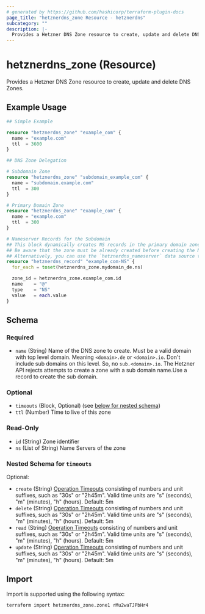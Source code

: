 ```yaml
---
# generated by https://github.com/hashicorp/terraform-plugin-docs
page_title: "hetznerdns_zone Resource - hetznerdns"
subcategory: ""
description: |-
  Provides a Hetzner DNS Zone resource to create, update and delete DNS Zones.
---
```


# hetznerdns_zone (Resource)

Provides a Hetzner DNS Zone resource to create, update and delete DNS Zones.

## Example Usage

```terraform
## Simple Example

resource "hetznerdns_zone" "example_com" {
  name = "example.com"
  ttl  = 3600
}

## DNS Zone Delegation

# Subdomain Zone
resource "hetznerdns_zone" "subdomain_example_com" {
  name = "subdomain.example.com"
  ttl  = 300
}

# Primary Domain Zone
resource "hetznerdns_zone" "example_com" {
  name = "example.com"
  ttl  = 300
}

# Nameserver Records for the Subdomain
## This block dynamically creates NS records in the primary domain zone to delegate authority to the subdomain.
## Be aware that the zone must be already created before creating the NS records, otherwise the creation will fail.
## Alternatively, you can use the `hetznerdns_nameserver` data source to get the nameservers and create the NS records.
resource "hetznerdns_record" "example_com-NS" {
  for_each = toset(hetznerdns_zone.mydomain_de.ns)

  zone_id = hetznerdns_zone.example_com.id
  name    = "@"
  type    = "NS"
  value   = each.value
}
```

<!-- schema generated by tfplugindocs -->
## Schema

### Required

- `name` (String) Name of the DNS zone to create. Must be a valid domain with top level domain. Meaning `<domain>.de` or `<domain>.io`. Don't include sub domains on this level. So, no `sub.<domain>.io`. The Hetzner API rejects attempts to create a zone with a sub domain name.Use a record to create the sub domain.

### Optional

- `timeouts` (Block, Optional) (see [below for nested schema](#nestedblock--timeouts))
- `ttl` (Number) Time to live of this zone

### Read-Only

- `id` (String) Zone identifier
- `ns` (List of String) Name Servers of the zone

<a id="nestedblock--timeouts"></a>
### Nested Schema for `timeouts`

Optional:

- `create` (String) [Operation Timeouts](https://developer.hashicorp.com/terraform/language/resources/syntax#operation-timeouts) consisting of
numbers and unit suffixes, such as "30s" or "2h45m".
Valid time units are "s" (seconds), "m" (minutes), "h" (hours). Default: 5m
- `delete` (String) [Operation Timeouts](https://developer.hashicorp.com/terraform/language/resources/syntax#operation-timeouts) consisting of
numbers and unit suffixes, such as "30s" or "2h45m".
Valid time units are "s" (seconds), "m" (minutes), "h" (hours). Default: 5m
- `read` (String) [Operation Timeouts](https://developer.hashicorp.com/terraform/language/resources/syntax#operation-timeouts) consisting of
numbers and unit suffixes, such as "30s" or "2h45m".
Valid time units are "s" (seconds), "m" (minutes), "h" (hours). Default: 5m
- `update` (String) [Operation Timeouts](https://developer.hashicorp.com/terraform/language/resources/syntax#operation-timeouts) consisting of
numbers and unit suffixes, such as "30s" or "2h45m".
Valid time units are "s" (seconds), "m" (minutes), "h" (hours). Default: 5m

## Import

Import is supported using the following syntax:

```shell
terraform import hetznerdns_zone.zone1 rMu2waTJPbHr4
```
